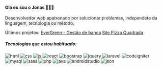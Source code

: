 #### Olá eu sou o Jonas 👨🏽‍💻

Desenvolvedor web apaixonado por solucionar problemas, independete da linguagem, tecnologia ou método.

Últimos projetos:
[EverGrenn - Gestão de banca](https://oficialgestaodebanca.com)
[Site Pizza Quadrada](https://www.pizzaquadrada.com.br)

##### Tecnologias que estou habituado:
![html](https://img.shields.io/badge/HTML-239120?style=for-the-badge&logo=html5&logoColor=white)
![css](https://img.shields.io/badge/CSS-239120?&style=for-the-badge&logo=css3&logoColor=white)
![js](https://img.shields.io/badge/JavaScript-F7DF1E?style=for-the-badge&logo=javascript&logoColor=black)
![react](https://img.shields.io/badge/React-20232A?style=for-the-badge&logo=react&logoColor=61DAFB)
![boostrap](https://img.shields.io/badge/Bootstrap-563D7C?style=for-the-badge&logo=bootstrap&logoColor=white)
![jquery](https://img.shields.io/badge/jQuery-0769AD?style=for-the-badge&logo=jquery&logoColor=white)
![laravel](https://img.shields.io/badge/Laravel-FF2D20?style=for-the-badge&logo=laravel&logoColor=white)
![codeigniter](https://img.shields.io/badge/Codeigniter-EF4223?style=for-the-badge&logo=codeigniter&logoColor=white)
![mysql](https://img.shields.io/badge/MySQL-00000F?style=for-the-badge&logo=mysql&logoColor=white)
![sass](https://img.shields.io/badge/Sass-CC6699?style=for-the-badge&logo=sass&logoColor=white)
![php](https://img.shields.io/badge/PHP-777BB4?style=for-the-badge&logo=php&logoColor=white)
![java](https://img.shields.io/badge/Java-ED8B00?style=for-the-badge&logo=java&logoColor=white)
![androidstudio](https://img.shields.io/badge/Android_Studio-3DDC84?style=for-the-badge&logo=android-studio&logoColor=white)
![json](https://img.shields.io/badge/json-5E5C5C?style=for-the-badge&logo=json&logoColor=white)
